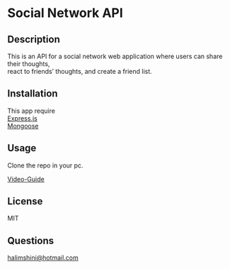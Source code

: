 # Social Network API

## Description
 This is an API for a social network web application where users can share their thoughts,<br>
 react to friends’ thoughts, and create a friend list.
## Installation 
This app require <br>
 [Express.js](https://www.npmjs.com/package/express)<br>
 [Mongoose](https://www.npmjs.com/package/mongoose)
## Usage 
Clone the  repo in your pc.

[Video-Guide](https://watch.)<br>

## License
MIT
## Questions
halimshini@hotmail.com
